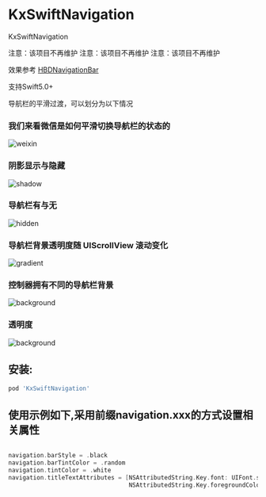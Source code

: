 # KxSwiftNavigation
KxSwiftNavigation

注意：该项目不再维护
注意：该项目不再维护
注意：该项目不再维护



效果参考 [HBDNavigationBar](https://github.com/listenzz/HBDNavigationBar.git)

支持Swift5.0+

导航栏的平滑过渡，可以划分为以下情况

### 我们来看微信是如何平滑切换导航栏的状态的

![weixin](./screenshot/weixin.gif)

### 阴影显示与隐藏

![shadow](./screenshot/shadow.gif)

### 导航栏有与无

![hidden](./screenshot/hidden.gif)

### 导航栏背景透明度随 UIScrollView 滚动变化

![gradient](./screenshot/gradient.gif)

### 控制器拥有不同的导航栏背景

![background](./screenshot/background.gif)

### 透明度

![background](./screenshot/alpha.gif)

## 安装:
```ruby
pod 'KxSwiftNavigation'
```

## 使用示例如下,采用前缀navigation.xxx的方式设置相关属性
```swift

navigation.barStyle = .black
navigation.barTintColor = .random
navigation.tintColor = .white
navigation.titleTextAttributes = [NSAttributedString.Key.font: UIFont.systemFont(ofSize: 17),
                                  NSAttributedString.Key.foregroundColor: UIColor.white]
```

